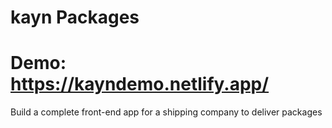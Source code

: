# kayn Packages
# Demo: https://kayndemo.netlify.app/
Build a complete front-end app for a shipping company to deliver packages
